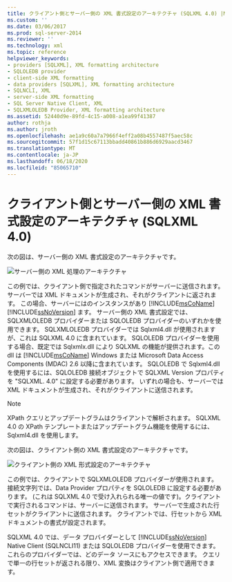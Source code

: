 ```yaml
---
title: クライアント側とサーバー側の XML 書式設定のアーキテクチャ (SQLXML 4.0) |Microsoft Docs
ms.custom: ''
ms.date: 03/06/2017
ms.prod: sql-server-2014
ms.reviewer: ''
ms.technology: xml
ms.topic: reference
helpviewer_keywords:
- providers [SQLXML], XML formatting architecture
- SQLOLEDB provider
- client-side XML formatting
- data providers [SQLXML], XML formatting architecture
- SQLNCLI, XML
- server-side XML formatting
- SQL Server Native Client, XML
- SQLXMLOLEDB Provider, XML formatting architecture
ms.assetid: 52440d9e-89fd-4c15-a008-a1ea99f41387
author: rothja
ms.author: jroth
ms.openlocfilehash: ae1a9c60a7a7966f4eff2a08b4557487f5aec58c
ms.sourcegitcommit: 57f1d15c67113bbadd40861b886d6929aacd3467
ms.translationtype: MT
ms.contentlocale: ja-JP
ms.lasthandoff: 06/18/2020
ms.locfileid: "85065710"
---
```

# <a name="architecture-of-client-side-and-server-side-xml-formatting-sqlxml-40"></a>クライアント側とサーバー側の XML 書式設定のアーキテクチャ (SQLXML 4.0)
  次の図は、サーバー側の XML 書式設定のアーキテクチャです。  
  
 ![サーバー側の XML 処理のアーキテクチャ](../../../database-engine/dev-guide/media/serversidexml.gif "サーバー側の XML 処理のアーキテクチャ")  
  
 この例では、クライアント側で指定されたコマンドがサーバーに送信されます。 サーバーでは XML ドキュメントが生成され、それがクライアントに返されます。 この場合、サーバーにはのインスタンスがあり [!INCLUDE[msCoName](../../../includes/msconame-md.md)] [!INCLUDE[ssNoVersion](../../../includes/ssnoversion-md.md)] ます。 サーバー側の XML 書式設定では、SQLXMLOLEDB プロバイダーまたは SQLOLEDB プロバイダーのいずれかを使用できます。  SQLXMLOLEDB プロバイダーでは Sqlxml4.dll が使用されますが、これは SQLXML 4.0 に含まれています。 SQLOLEDB プロバイダーを使用する場合、既定では Sqlxmlx.dll により SQLXML の機能が提供されます。この dll は [!INCLUDE[msCoName](../../../includes/msconame-md.md)] Windows または Microsoft Data Access Components (MDAC) 2.6 以降に含まれています。 SQLOLEDB で Sqlxml4.dll を使用するには、SQLOLEDB 接続オブジェクトで SQLXML Version プロパティを "SQLXML. 4.0" に設定する必要があります。 いずれの場合も、サーバーでは XML ドキュメントが生成され、それがクライアントに送信されます。  
  
> [!NOTE]  
>  XPath クエリとアップデートグラムはクライアントで解析されます。 SQLXML 4.0 の XPath テンプレートまたはアップデートグラム機能を使用するには、Sqlxml4.dll を使用します。  
  
 次の図は、クライアント側の XML 書式設定のアーキテクチャです。  
  
 ![クライアント側の XML 形式設定のアーキテクチャ](../../../database-engine/dev-guide/media/clientsidexml.gif "クライアント側の XML 形式設定のアーキテクチャ")  
  
 この例では、クライアントで SQLXMLOLEDB プロバイダーが使用されます。 接続文字列では、Data Provider プロパティを SQLOLEDB に設定する必要があります。 (これは SQLXML 4.0 で受け入れられる唯一の値です)。クライアントで実行されるコマンドは、サーバーに送信されます。 サーバーで生成された行セットがクライアントに送信されます。 クライアントでは、行セットから XML ドキュメントの書式が設定されます。  
  
 SQLXML 4.0 では、データ プロバイダーとして [!INCLUDE[ssNoVersion](../../../includes/ssnoversion-md.md)] Native Client (SQLNCLI11) または SQLOLEDB プロバイダーを使用できます。 これらのプロバイダーでは、どのデータ ソースにもアクセスできます。 クエリで単一の行セットが返される限り、XML 変換はクライアント側で適用できます。  
  
  
